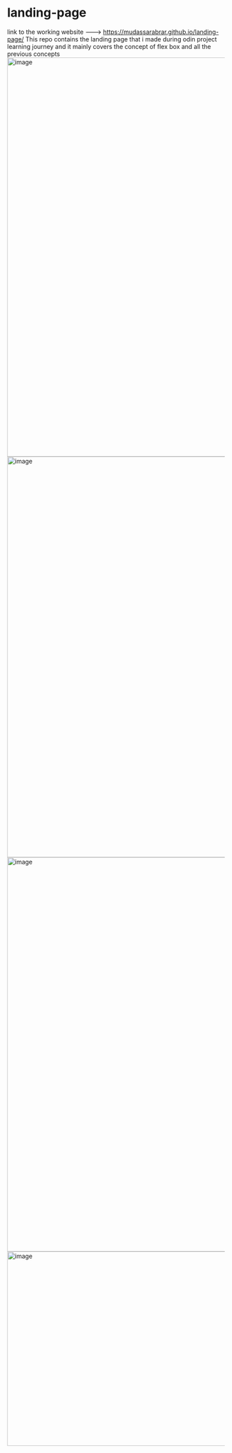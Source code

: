 # landing-page
link to the working website --->  https://mudassarabrar.github.io/landing-page/
This repo contains the landing page that i made during odin project learning journey and it mainly covers the concept of flex box and all the previous concepts
<img width="1893" height="924" alt="image" src="https://github.com/user-attachments/assets/ea6d2ade-d900-4742-ac0b-93c9fe1343c2" />
<img width="1889" height="928" alt="image" src="https://github.com/user-attachments/assets/fa208823-808e-43de-b387-1c72b2775604" />
<img width="1895" height="913" alt="image" src="https://github.com/user-attachments/assets/1b195740-8d56-4468-91cb-d2a1eecf1d35" />
<img width="1900" height="450" alt="image" src="https://github.com/user-attachments/assets/8b612cd4-cca1-4d47-90cc-e7ae7c43233b" />

